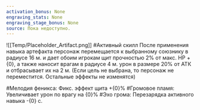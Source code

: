 ```yaml
---
activation_bonus: None
engraving_stats: None
engraving_stage_bonus: None
source: Пока недоступно.
---
```

![[Temp/Placeholder_Artifact.png]]
#Активный скилл
После применения навыка артефакта персонаж перемещается к выбранному союзнику в радиусе 16 м. и дает обоим игрокам щит прочностью 2% от макс. HP +{0}, а также наносит врагам в радиусе 4 м. урон в размере 20% от АТК и отбрасывает их на 2 м. (Если цель не выбрана, то персонаж не переместится. Остальные эффекты не изменятся)

#Мелодия феникса: 
Фикс. эффект щита +{0}%
#Громовое пламя: 
Увеличивает урон по врагу на {0}%
#Эхо грома: 
Перезарядка активного навыка -{0} с.
